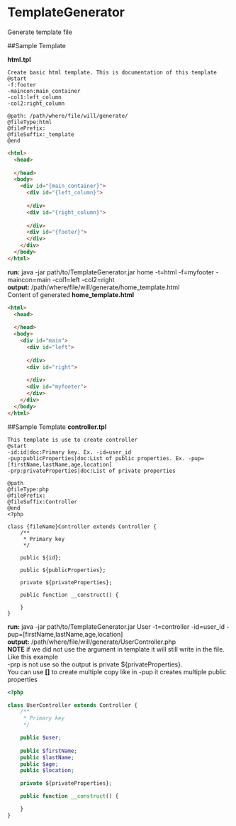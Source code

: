 # TemplateGenerator
Generate template file

##Sample Template

**html.tpl**
```
Create basic html template. This is documentation of this template  
@start  
-f:footer  
-maincon:main_container  
-col1:left_column  
-col2:right_column  

@path: /path/where/file/will/generate/
@fileType:html
@filePrefix:
@fileSuffix:_template
@end
```  


```html
<html>
  <head>
    
  </head>
  <body>
    <div id="{main_container}">
      <div id="{left_column}">
      
      </div>
      <div id="{right_column}">
      
      </div>      
      <div id="{footer}">
      </div>      
    </div>
  </body>
</html>
```

**run:** java -jar path/to/TemplateGenerator.jar home -t=html -f=myfooter -maincon=main -col1=left -col2=right  
**output:** /path/where/file/will/generate/home_template.html  
Content of generated **home_template.html**
```html
<html>
  <head>
    
  </head>
  <body>
    <div id="main">
      <div id="left">
      
      </div>
      <div id="right">
      
      </div>      
      <div id="myfooter">
      </div>      
    </div>
  </body>
</html>
```

##Sample Template
**controller.tpl**
```
This template is use to create controller  
@start  
-id:id|doc:Primary key. Ex. -id=user_id  
-pup:publicProperties|doc:List of public properties. Ex. -pup=[firstName,lastName,age,location]  
-prp:privateProperties|doc:List of private properties  

@path  
@fileType:php  
@filePrefix:  
@fileSuffix:Controller  
@end  
<?php

class {fileName}Controller extends Controller {
	/**
	 * Primary key
	 */

	public ${id};
	
	public ${publicProperties};

	private ${privateProperties};

	public function __construct() {

	}
}
```

**run:** java -jar path/to/TemplateGenerator.jar User -t=controller -id=user_id -pup=[firstName,lastName,age,location]  
**output:** /path/where/file/will/generate/UserController.php  
**NOTE** if we did not use the argument in template it will still write in the file. Like this example  
-prp is not use so the output is private ${privateProperties}.  
You can use **[]** to create multiple copy like in -pup it creates multiple public properties

```php
<?php

class UserController extends Controller {
	/**
	 * Primary key
	 */

	public $user;
	
	public $firstName;
	public $lastName;
	public $age;
	public $location;

	private ${privateProperties};

	public function __construct() {

	}
}
```